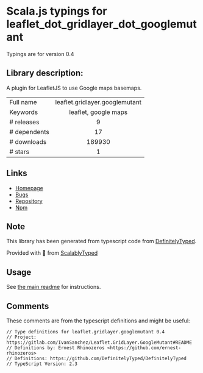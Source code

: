 
# Scala.js typings for leaflet_dot_gridlayer_dot_googlemutant

Typings are for version 0.4

## Library description:
A plugin for LeafletJS to use Google maps basemaps.

|                    |                 |
| ------------------ | :-------------: |
| Full name          | leaflet.gridlayer.googlemutant |
| Keywords           | leaflet, google maps |
| # releases         | 9 |
| # dependents       | 17 |
| # downloads        | 189930 |
| # stars            | 1 |

## Links
- [Homepage](https://gitlab.com/IvanSanchez/Leaflet.GridLayer.GoogleMutant#readme)
- [Bugs](https://gitlab.com/IvanSanchez/Leaflet.GridLayer.GoogleMutant/issues)
- [Repository](https://gitlab.com/IvanSanchez/Leaflet.GridLayer.GoogleMutant)
- [Npm](https://www.npmjs.com/package/leaflet.gridlayer.googlemutant)
    


## Note
This library has been generated from typescript code from [DefinitelyTyped](https://definitelytyped.org).

Provided with :purple_heart: from [ScalablyTyped](https://github.com/oyvindberg/ScalablyTyped)

## Usage
See [the main readme](../../readme.md) for instructions.

## Comments

These comments are from the typescript definitions and might be useful:
```
// Type definitions for leaflet.gridlayer.googlemutant 0.4
// Project: https://gitlab.com/IvanSanchez/Leaflet.GridLayer.GoogleMutant#README
// Definitions by: Ernest Rhinozeros <https://github.com/ernest-rhinozeros>
// Definitions: https://github.com/DefinitelyTyped/DefinitelyTyped
// TypeScript Version: 2.3

```

